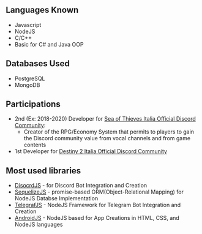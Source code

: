 <!--
**Romans96/Romans96** is a ✨ _special_ ✨ repository because its `README.md` (this file) appears on your GitHub profile.

Here are some ideas to get you started:

- 🔭 I’m currently working on ...
- 🌱 I’m currently learning ...
- 👯 I’m looking to collaborate on ...
- 🤔 I’m looking for help with ...
- 💬 Ask me about ...
- 📫 How to reach me: ...
- 😄 Pronouns: ...
- ⚡ Fun fact: ...
-->

## Languages Known

- Javascript
- NodeJS
- C/C++
- Basic for C# and Java OOP

## Databases Used

- PostgreSQL
- MongoDB

## Participations

- 2nd (Ex: 2018-2020) Developer for [Sea of Thieves Italia Official Discord Community](https://discord.com/invite/SeaOfThievesIT):
  - Creator of the RPG/Economy System that permits to players to gain the Discord community value from vocal channels and from game contents
- 1st Developer for [Destiny 2 Italia Official Discord Community](https://discord.com/invite/destiny2italia)

## Most used libraries

- [DisocrdJS](https://discord.js.org/#/) - for Discord Bot Integration and Creation
- [SequelizeJS](https://sequelize.org/) - promise-based ORM(Object-Relational Mapping) for NodeJS Databse Implementation
- [TelegrafJS](https://telegraf.js.org/#/) - NodeJS Framework for Telegram Bot Integration and Creation
- [AndroidJS](https://android-js.github.io/) - NodeJS based for App Creations in HTML, CSS, and NodeJS languages
